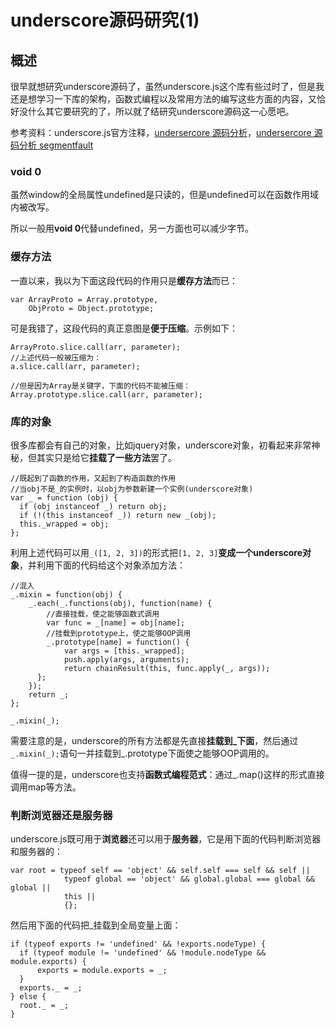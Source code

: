 # underscore源码研究(1)

## 概述

很早就想研究underscore源码了，虽然underscore.js这个库有些过时了，但是我还是想学习一下库的架构，函数式编程以及常用方法的编写这些方面的内容，又恰好没什么其它要研究的了，所以就了结研究underscore源码这一心愿吧。

参考资料：underscore.js官方注释[](http://underscorejs.org/docs/underscore.html)，[undersercore 源码分析](https://yoyoyohamapi.gitbooks.io/undersercore-analysis/content/supply/%E9%9D%A2%E5%90%91%E5%AF%B9%E8%B1%A1%E9%A3%8E%E6%A0%BC%E7%9A%84%E6%94%AF%E6%8C%81.html)，[undersercore 源码分析 segmentfault](https://segmentfault.com/u/hanzichi/articles?page=2)

### void 0

虽然window的全局属性undefined是只读的，但是undefined可以在函数作用域内被改写。

所以一般用**void 0**代替undefined，另一方面也可以减少字节。

### 缓存方法

一直以来，我以为下面这段代码的作用只是**缓存方法**而已：

```
var ArrayProto = Array.prototype, 
    ObjProto = Object.prototype;
```

可是我错了，这段代码的真正意图是**便于压缩**。示例如下：

```
ArrayProto.slice.call(arr, parameter);
//上述代码一般被压缩为：
a.slice.call(arr, parameter);

//但是因为Array是关键字，下面的代码不能被压缩：
Array.prototype.slice.call(arr, parameter);
```

### 库的对象

很多库都会有自己的对象，比如jquery对象，underscore对象，初看起来非常神秘，但其实只是给它**挂载了一些方法**罢了。

```
//既起到了函数的作用，又起到了构造函数的作用
//当obj不是_的实例时，以obj为参数新建一个实例(underscore对象)
var _ = function (obj) {
  if (obj instanceof _) return obj;
  if (!(this instanceof _)) return new _(obj);
  this._wrapped = obj;
};
```

利用上述代码可以用```_([1, 2, 3])```的形式把```[1, 2, 3]```**变成一个underscore对象**，并利用下面的代码给这个对象添加方法：

```
//混入
_.mixin = function(obj) {
    _.each(_.functions(obj), function(name) {
        //直接挂载，使之能够函数式调用
        var func = _[name] = obj[name];
        //挂载到prototype上，使之能够OOP调用
        _.prototype[name] = function() {
            var args = [this._wrapped];
            push.apply(args, arguments);
            return chainResult(this, func.apply(_, args));
      };
    });
    return _;
};

_.mixin(_);

```

需要注意的是，underscore的所有方法都是先直接**挂载到_下面**，然后通过```_.mixin(_);```语句一并挂载到_.prototype下面使之能够OOP调用的。

值得一提的是，underscore也支持**函数式编程范式**：通过_.map()这样的形式直接调用map等方法。

### 判断浏览器还是服务器

underscore.js既可用于**浏览器**还可以用于**服务器**，它是用下面的代码判断浏览器和服务器的：

```
var root = typeof self == 'object' && self.self === self && self ||
            typeof global == 'object' && global.global === global && global ||
            this ||
            {};
```

然后用下面的代码把_挂载到全局变量上面：

```
if (typeof exports != 'undefined' && !exports.nodeType) {
  if (typeof module != 'undefined' && !module.nodeType && module.exports) {
      exports = module.exports = _;
  }
  exports._ = _;
} else {
  root._ = _;
}
```
















